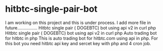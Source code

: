 # hitbtc-single-pair-bot
I am working on this project and this is under process. I add more file in future................
Hitbtc single pair ( DOGEBTC) bot using api v2 in curl php
Hitbtc single pair ( DOGEBTC) bot using api v2 in curl php Auto trading bot for hitbtc in php
This is auto trading bot for hitbtc.com using api in php.
For this bot you need hitbtc api key and sercet key with php and 4 cron job.
